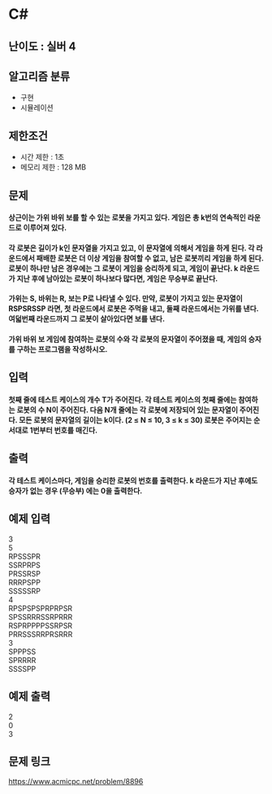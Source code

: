 # C#

## 난이도 : 실버 4

## 알고리즘 분류
  - 구현
  - 시뮬레이션

## 제한조건
  - 시간 제한 : 1초
  - 메모리 제한 : 128 MB

## 문제
#### 상근이는 가위 바위 보를 할 수 있는 로봇을 가지고 있다. 게임은 총 k번의 연속적인 라운드로 이루어져 있다.
#### 각 로봇은 길이가 k인 문자열을 가지고 있고, 이 문자열에 의해서 게임을 하게 된다. 각 라운드에서 패배한 로봇은 더 이상 게임을 참여할 수 없고, 남은 로봇끼리 게임을 하게 된다. 로봇이 하나만 남은 경우에는 그 로봇이 게임을 승리하게 되고, 게임이 끝난다. k 라운드가 지난 후에 남아있는 로봇이 하나보다 많다면, 게임은 무승부로 끝난다.
#### 가위는 S, 바위는 R, 보는 P로 나타낼 수 있다. 만약, 로봇이 가지고 있는 문자열이 RSPSRSSP 라면, 첫 라운드에서 로봇은 주먹을 내고, 둘째 라운드에서는 가위를 낸다. 여덟번째 라운드까지 그 로봇이 살아있다면 보를 낸다.
#### 가위 바위 보 게임에 참여하는 로봇의 수와 각 로봇의 문자열이 주어졌을 때, 게임의 승자를 구하는 프로그램을 작성하시오.

## 입력
#### 첫째 줄에 테스트 케이스의 개수 T가 주어진다. 각 테스트 케이스의 첫째 줄에는 참여하는 로봇의 수 N이 주어진다. 다음 N개 줄에는 각 로봇에 저장되어 있는 문자열이 주어진다. 모든 로봇의 문자열의 길이는 k이다. (2 ≤ N ≤ 10, 3 ≤ k ≤ 30) 로봇은 주어지는 순서대로 1번부터 번호를 매긴다.

## 출력
#### 각 테스트 케이스마다, 게임을 승리한 로봇의 번호를 출력한다. k 라운드가 지난 후에도 승자가 없는 경우 (무승부) 에는 0을 출력한다.

## 예제 입력
3<br/>
5<br/>
RPSSSPR<br/>
SSRPRPS<br/>
PRSSRSP<br/>
RRRPSPP<br/>
SSSSSRP<br/>
4<br/>
RPSPSPSPRPRPSR<br/>
SPSSRRRSSRPRRR<br/>
RSPRPPPPSSRPSR<br/>
PRRSSSRRPRSRRR<br/>
3<br/>
SPPPSS<br/>
SPRRRR<br/>
SSSSPP<br/>

## 예제 출력
2<br/>
0<br/>
3<br/>

## 문제 링크
https://www.acmicpc.net/problem/8896